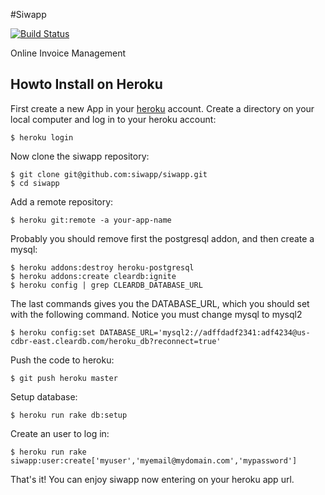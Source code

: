 #Siwapp

[![Build Status](https://travis-ci.org/siwapp/siwapp.svg?branch=master)](https://travis-ci.org/siwapp/siwapp)

Online Invoice Management

## Howto Install on Heroku
First create a new App in your [heroku](http://www.heroku.com) account.
Create a directory on your local computer and log in to your heroku account:

    $ heroku login

Now clone the siwapp repository:

    $ git clone git@github.com:siwapp/siwapp.git
    $ cd siwapp

Add a remote repository:

    $ heroku git:remote -a your-app-name

Probably you should remove first the postgresql addon, and then create a mysql:

    $ heroku addons:destroy heroku-postgresql
    $ heroku addons:create cleardb:ignite
    $ heroku config | grep CLEARDB_DATABASE_URL

The last commands gives you the DATABASE_URL, which you should set with the following command.
Notice you must change mysql to mysql2

    $ heroku config:set DATABASE_URL='mysql2://adffdadf2341:adf4234@us-cdbr-east.cleardb.com/heroku_db?reconnect=true'

Push the code to heroku:

    $ git push heroku master

Setup database:

    $ heroku run rake db:setup

Create an user to log in:

    $ heroku run rake siwapp:user:create['myuser','myemail@mydomain.com','mypassword']

That's it! You can enjoy siwapp now entering on your heroku app url.
